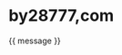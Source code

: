 # by28777,com
<!DOCTYPE html>
<html>
<head>
<meta charset="utf-8">
<title>by2877,com - 域名查询方法</title>
<script src="https://unpkg.com/vue/dist/vue.js"></script>
</head>
<body>
<div id="app">
  <p>{{ message }}</p>
</div>

<script>
new Vue({
  el: '#app',
  data: {
    message: 'Hello by28777.js!'
  }
})
</script>
</body>
</html>
